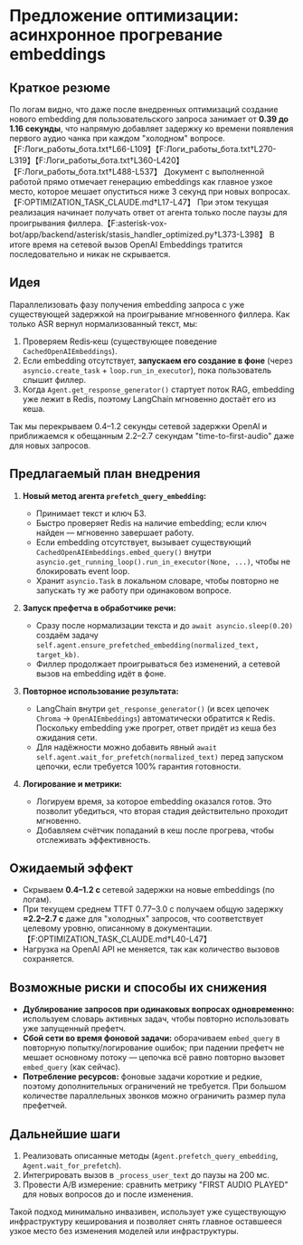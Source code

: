 # Предложение оптимизации: асинхронное прогревание embeddings

## Краткое резюме

По логам видно, что даже после внедренных оптимизаций создание нового embedding для пользовательского запроса занимает от **0.39 до 1.16 секунды**, что напрямую добавляет задержку ко времени появления первого аудио чанка при каждом "холодном" вопросе.【F:Логи_работы_бота.txt†L66-L109】【F:Логи_работы_бота.txt†L270-L319】【F:Логи_работы_бота.txt†L360-L420】【F:Логи_работы_бота.txt†L488-L537】 Документ с выполненной работой прямо отмечает генерацию embeddings как главное узкое место, которое мешает опуститься ниже 3 секунд при новых вопросах.【F:OPTIMIZATION_TASK_CLAUDE.md†L17-L47】 При этом текущая реализация начинает получать ответ от агента только после паузы для проигрывания филлера.【F:asterisk-vox-bot/app/backend/asterisk/stasis_handler_optimized.py†L373-L398】 В итоге время на сетевой вызов OpenAI Embeddings тратится последовательно и никак не скрывается.

## Идея

Параллелизовать фазу получения embedding запроса с уже существующей задержкой на проигрывание мгновенного филлера. Как только ASR вернул нормализованный текст, мы:

1. Проверяем Redis‑кеш (существующее поведение `CachedOpenAIEmbeddings`).
2. Если embedding отсутствует, **запускаем его создание в фоне** (через `asyncio.create_task` + `loop.run_in_executor`), пока пользователь слышит филлер.
3. Когда `Agent.get_response_generator()` стартует поток RAG, embedding уже лежит в Redis, поэтому LangChain мгновенно достаёт его из кеша.

Так мы перекрываем 0.4–1.2 секунды сетевой задержки OpenAI и приближаемся к обещанным 2.2–2.7 секундам "time-to-first-audio" даже для новых запросов.

## Предлагаемый план внедрения

1. **Новый метод агента `prefetch_query_embedding`:**
   - Принимает текст и ключ БЗ.
   - Быстро проверяет Redis на наличие embedding; если ключ найден — мгновенно завершает работу.
   - Если embedding отсутствует, вызывает существующий `CachedOpenAIEmbeddings.embed_query()` внутри `asyncio.get_running_loop().run_in_executor(None, ...)`, чтобы не блокировать event loop.
   - Хранит `asyncio.Task` в локальном словаре, чтобы повторно не запускать ту же работу при одинаковом вопросе.

2. **Запуск префетча в обработчике речи:**
   - Сразу после нормализации текста и до `await asyncio.sleep(0.20)` создаём задачу `self.agent.ensure_prefetched_embedding(normalized_text, target_kb)`.
   - Филлер продолжает проигрываться без изменений, а сетевой вызов на embedding идёт в фоне.

3. **Повторное использование результата:**
   - LangChain внутри `get_response_generator()` (и всех цепочек `Chroma` → `OpenAIEmbeddings`) автоматически обратится к Redis. Поскольку embedding уже прогрет, ответ придёт из кеша без ожидания сети.
   - Для надёжности можно добавить явный `await self.agent.wait_for_prefetch(normalized_text)` перед запуском цепочки, если требуется 100% гарантия готовности.

4. **Логирование и метрики:**
   - Логируем время, за которое embedding оказался готов. Это позволит убедиться, что вторая стадия действительно проходит мгновенно.
   - Добавляем счётчик попаданий в кеш после прогрева, чтобы отслеживать эффективность.

## Ожидаемый эффект

- Скрываем **0.4–1.2 с** сетевой задержки на новые embeddings (по логам).
- При текущем среднем TTFT 0.77–3.0 с получаем общую задержку **≈2.2–2.7 с** даже для "холодных" запросов, что соответствует целевому уровню, описанному в документации.【F:OPTIMIZATION_TASK_CLAUDE.md†L40-L47】
- Нагрузка на OpenAI API не меняется, так как количество вызовов сохраняется.

## Возможные риски и способы их снижения

- **Дублирование запросов при одинаковых вопросах одновременно:** используем словарь активных задач, чтобы повторно использовать уже запущенный префетч.
- **Сбой сети во время фоновой задачи:** оборачиваем `embed_query` в повторную попытку/логирование ошибок; при падении префетч не мешает основному потоку — цепочка всё равно повторно вызовет `embed_query` (как сейчас).
- **Потребление ресурсов:** фоновые задачи короткие и редкие, поэтому дополнительных ограничений не требуется. При большом количестве параллельных звонков можно ограничить размер пула префетчей.

## Дальнейшие шаги

1. Реализовать описанные методы (`Agent.prefetch_query_embedding`, `Agent.wait_for_prefetch`).
2. Интегрировать вызов в `_process_user_text` до паузы на 200 мс.
3. Провести A/B измерение: сравнить метрику "FIRST AUDIO PLAYED" для новых вопросов до и после изменения.

Такой подход минимально инвазивен, использует уже существующую инфраструктуру кеширования и позволяет снять главное оставшееся узкое место без изменения моделей или инфраструктуры.
